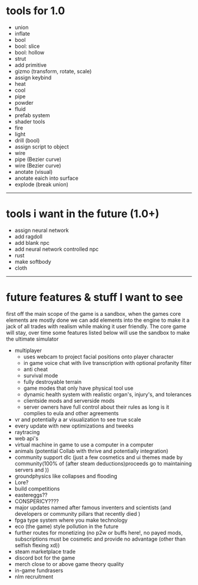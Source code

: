

# tools for 1.0
- union
- inflate
- bool
- bool: slice
- bool: hollow
- strut
- add primitive
- gizmo (transform, rotate, scale)
- assign keybind
- heat
- cool
- pipe
- powder
- fluid
- prefab system
- shader tools
- fire
- light
- drill (bool)
- assign script to object 
- wire
- pipe (Bezier curve)
- wire (Bezier curve)
- anotate (visual)
- anotate eaich into surface 
- explode (break union)
------
# tools i want in the future (1.0+)

- assign neural network 
- add ragdoll
- add blank npc
- add neural network controlled npc
- rust
- make softbody
- cloth
-----
# future features & stuff I want to see 

first off the main scope of the game is a sandbox, when the games core elements are mostly done we can add elements into the engine to make it a jack of all trades with realism while making it user friendly. The core game will stay, over time some features listed below will use the sandbox to make the ultimate simulator 

- multiplayer
	- uses webcam to project facial positions onto player character
	- in game voice chat with live transcription with optional profanity filter
	- anti cheat
	- survival mode 
	- fully destroyable terrain 
	- game modes that only have physical tool use
	- dynamic health system with realistic organ's, injury's, and tolerances 
	- clientside mods and serverside mods
	- server owners have full control about their rules as long is it complies to eula and other agreements 
- vr and potentially a ar visualization to see true scale
- every update with new optimizations and tweeks
- raytracing
- web api's
- virtual machine in game to use a computer in a computer
- animals (potential Collab with thrive and potentially integration) 
- community support dlc (just a few cosmetics and ui themes made by community(100% of    (after steam deductions)proceeds go to maintaining servers and ))
- groundphysics like collapses and flooding
- Lore?
- build competitions
- eastereggs??
- CONSPERICY????
- major updates named after famous inventers and scientists (and developers or community pillars that recently died )
- fpga type system where you make technology
- eco (the game) style pollution in the future
- further routes for monetizing (no p2w or buffs here!, no payed mods, subscriptions must be cosmetic and provide no advantage (other than selfish flexing xd))
- steam marketplace trade
- discord bot for the game
- merch close to or above game theory quality 
- in-game fundrasers
- nlm recruitment
